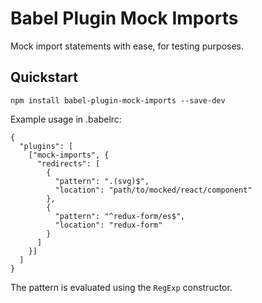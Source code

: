 # Babel Plugin Mock Imports

Mock import statements with ease, for testing purposes.

## Quickstart

```
npm install babel-plugin-mock-imports --save-dev
```

Example usage in .babelrc:
```
{
  "plugins": [
    ["mock-imports", {
      "redirects": [
        {
          "pattern": ".(svg)$",
          "location": "path/to/mocked/react/component"
        },
        {
          "pattern": "^redux-form/es$",
          "location": "redux-form"
        }
      ]
    }]
  ]
}
```

The pattern is evaluated using the `RegExp` constructor.
